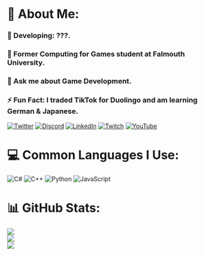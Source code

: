 # 💫 About Me:
### 🔭 Developing: ???.
### 🌱 Former Computing for Games student at Falmouth University.
### 💬 Ask me about Game Development.
### ⚡ Fun Fact: I traded TikTok for Duolingo and am learning German & Japanese.
[![Twitter](https://img.shields.io/badge/Twitter-%231DA1F2.svg?logo=Twitter&logoColor=white)](https://twitter.com/cdgamedev)
[![Discord](https://img.shields.io/badge/Discord-%237289DA.svg?logo=discord&logoColor=white)](https://discord.gg/kUhrWKshu8)
[![LinkedIn](https://img.shields.io/badge/LinkedIn-%230077B5.svg?logo=linkedin&logoColor=white)](https://linkedin.com/in/cdgamedev)
[![Twitch](https://img.shields.io/badge/Twitch-%239146FF.svg?logo=Twitch&logoColor=white)](https://twitch.tv/cdgamedev)
[![YouTube](https://img.shields.io/badge/YouTube-%23FF0000.svg?logo=YouTube&logoColor=white)](https://youtube.com/@cdgamedev) 

# 💻 Common Languages I Use:
![C#](https://img.shields.io/badge/c%23-%23239120.svg?style=for-the-badge&logo=c-sharp&logoColor=white)
![C++](https://img.shields.io/badge/c++-%2300599C.svg?style=for-the-badge&logo=c%2B%2B&logoColor=white)
![Python](https://img.shields.io/badge/python-3670A0?style=for-the-badge&logo=python&logoColor=ffdd54)
![JavaScript](https://img.shields.io/badge/javascript-%23323330.svg?style=for-the-badge&logo=javascript&logoColor=%23F7DF1E)

# 📊 GitHub Stats:
![](https://github-readme-stats.vercel.app/api?username=0xhayleydev&theme=dark&hide_border=false&include_all_commits=true&count_private=true)<br/>
![](https://github-readme-streak-stats.herokuapp.com/?user=0xhayleydev&theme=dark&hide_border=false)<br/>
![](https://github-readme-stats.vercel.app/api/top-langs/?username=0xhayleydev&theme=dark&hide_border=false&include_all_commits=true&count_private=true&layout=compact)

<!-- Proudly created with GPRM ( https://gprm.itsvg.in ) -->
